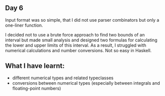 ## Day 6

Input format was so simple, that I did not use parser combinators but only a one-liner function.

I decided not to use a brute force approach to find two bounds of an interval but made small analysis and designed two formulas for calculating the lower and upper limits of this interval. As a result, I struggled with numerical calculations and number conversions. Not so easy in Haskell.

## What I have learnt:

- different numerical types and related typeclasses
- conversions between numerical types (especially between integrals and floating-point numbers)
